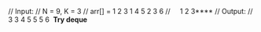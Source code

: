 // Input:
// N = 9, K = 3
// arr[] = 1 2 3 1 4 5 2 3 6
//     1 2 3****
// Output:
// 3 3 4 5 5 5 6
​
**Try deque**
​